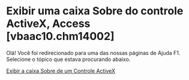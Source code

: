 
# Exibir uma caixa Sobre do controle ActiveX, Access [vbaac10.chm14002]

Olá! Você foi redirecionado para uma das nossas páginas de Ajuda F1. Selecione o tópico que estava procurando abaixo.

[Exibir a caixa Sobre de um Controle ActiveX](http://msdn.microsoft.com/library/72a855b4-dd1a-a531-6402-0321335d3bf5%28Office.15%29.aspx)
